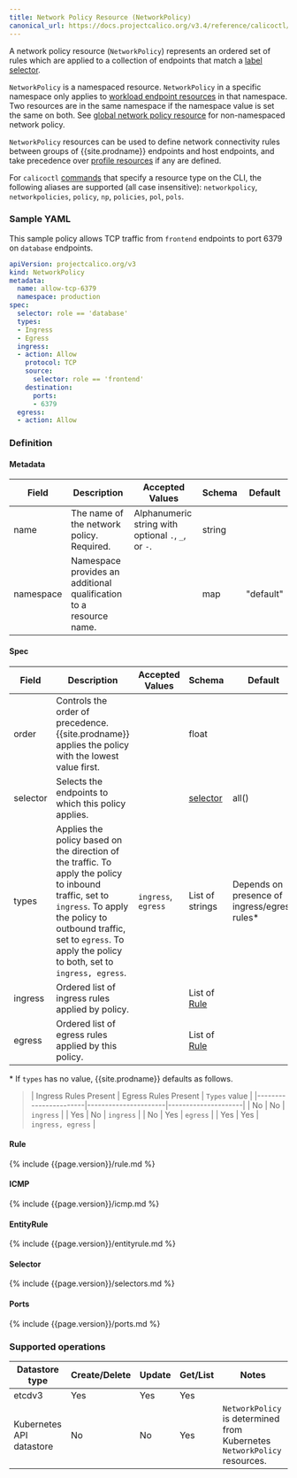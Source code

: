 ```yaml
---
title: Network Policy Resource (NetworkPolicy)
canonical_url: https://docs.projectcalico.org/v3.4/reference/calicoctl/resources/networkpolicy
---
```


A network policy resource (`NetworkPolicy`) represents an ordered set of rules which are applied
to a collection of endpoints that match a [label selector](#selector).

`NetworkPolicy` is a namespaced resource. `NetworkPolicy` in a specific namespace
only applies to [workload endpoint resources]({{site.baseurl}}/{{page.version}}/reference/calicoctl/resources/workloadendpoint)
in that namespace. Two resources are in the same namespace if the namespace
value is set the same on both.
See [global network policy resource]({{site.baseurl}}/{{page.version}}/reference/calicoctl/resources/globalnetworkpolicy) for non-namespaced network policy.

`NetworkPolicy` resources can be used to define network connectivity rules between groups of {{site.prodname}} endpoints and host endpoints, and
take precedence over [profile resources]({{site.baseurl}}/{{page.version}}/reference/calicoctl/resources/profile) if any are defined.

For `calicoctl` [commands]({{site.baseurl}}/{{page.version}}/reference/calicoctl/commands/) that specify a resource type on the CLI, the following
aliases are supported (all case insensitive): `networkpolicy`, `networkpolicies`, `policy`, `np`, `policies`, `pol`, `pols`.

### Sample YAML

This sample policy allows TCP traffic from `frontend` endpoints to port 6379 on
`database` endpoints.

```yaml
apiVersion: projectcalico.org/v3
kind: NetworkPolicy
metadata:
  name: allow-tcp-6379
  namespace: production
spec:
  selector: role == 'database'
  types:
  - Ingress
  - Egress
  ingress:
  - action: Allow
    protocol: TCP
    source:
      selector: role == 'frontend'
    destination:
      ports:
      - 6379
  egress:
  - action: Allow
```

### Definition

#### Metadata

| Field | Description  | Accepted Values   | Schema | Default |
|-------|--------------|-------------------|--------|---------|
| name | The name of the network policy. Required. |     Alphanumeric string with optional `.`, `_`, or `-`.    | string |         |
| namespace | Namespace provides an additional qualification to a resource name. | | map | "default" |


#### Spec

| Field          | Description                                                                                                                                           | Accepted Values | Schema                | Default |
|----------------|-------------------------------------------------------------------------------------------------------------------------------------------------------|-----------------|-----------------------|---------|
| order          | Controls the order of precedence. {{site.prodname}} applies the policy with the lowest value first.                                                              |                 | float                 |         |
| selector       | Selects the endpoints to which this policy applies.                                                                                                   |                 | [selector](#selector) | all()   |
| types          | Applies the policy based on the direction of the traffic. To apply the policy to inbound traffic, set to `ingress`. To apply the policy to outbound traffic, set to `egress`. To apply the policy to both, set to `ingress, egress`. | `ingress`, `egress` | List of strings | Depends on presence of ingress/egress rules\* |
| ingress        | Ordered list of ingress rules applied by policy.                                                                                                      |                 | List of [Rule](#rule) |         |
| egress         | Ordered list of egress rules applied by this policy.                                                                                                  |                 | List of [Rule](#rule) |         |

\* If `types` has no value, {{site.prodname}} defaults as follows.

>| Ingress Rules Present | Egress Rules Present | `Types` value       |
 |-----------------------|----------------------|---------------------|
 | No                    | No                   | `ingress`           |
 | Yes                   | No                   | `ingress`           |
 | No                    | Yes                  | `egress`            |
 | Yes                   | Yes                  | `ingress, egress`   |


#### Rule

{% include {{page.version}}/rule.md %}

#### ICMP

{% include {{page.version}}/icmp.md %}

#### EntityRule

{% include {{page.version}}/entityrule.md %}

#### Selector

{% include {{page.version}}/selectors.md %}

#### Ports

{% include {{page.version}}/ports.md %}


### Supported operations

| Datastore type           | Create/Delete | Update | Get/List | Notes
|--------------------------|---------------|--------|----------|------
| etcdv3                   | Yes           | Yes    | Yes      |
| Kubernetes API datastore | No            | No     | Yes      | `NetworkPolicy` is determined from Kubernetes `NetworkPolicy` resources.
